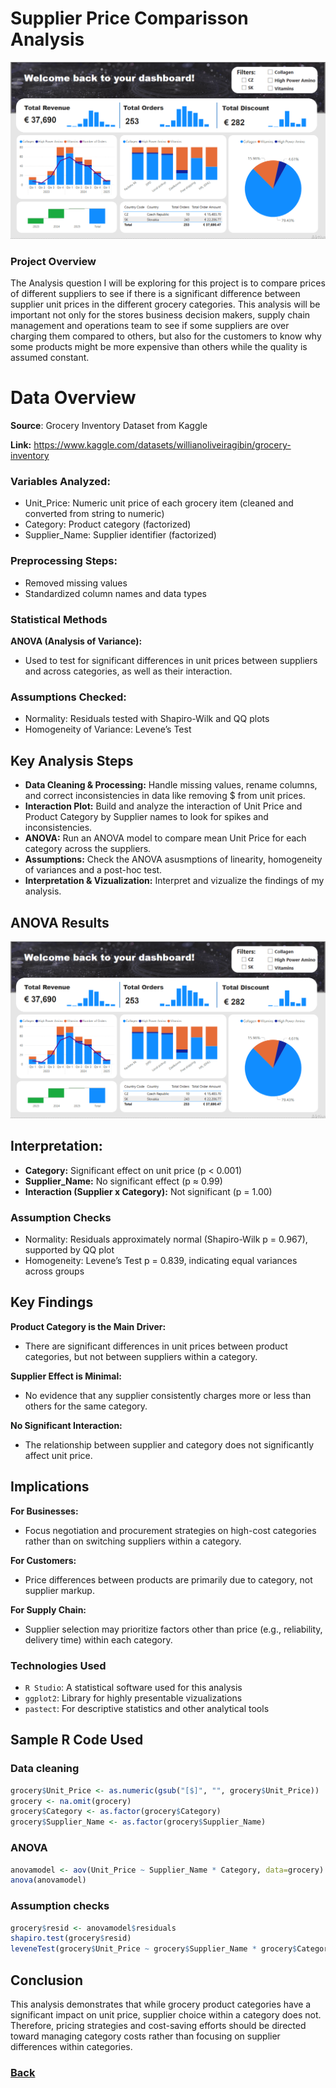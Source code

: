 # **Supplier Price Comparisson Analysis**

![E-commerce Sales Analysis](https://raw.githubusercontent.com/ondrej-dusa/Portfolio/main/assets/E-commerce_Sales_Analysis.png)

### **Project Overview**

The Analysis question I will be exploring for this project is to compare prices of different suppliers to see if there is a significant difference between supplier unit prices in the different grocery categories. This analysis will be important not only for the stores business decision makers, supply chain management and operations team to see if some suppliers are over charging them compared to others, but also for the customers to know why some products might be more expensive than others while the quality is assumed constant.

# Data Overview

**Source**: Grocery Inventory Dataset from Kaggle

**Link:** https://www.kaggle.com/datasets/willianoliveiragibin/grocery-inventory 

### Variables Analyzed:

- Unit_Price: Numeric unit price of each grocery item (cleaned and converted from string to numeric)
- Category: Product category (factorized)
- Supplier_Name: Supplier identifier (factorized)

### Preprocessing Steps:

- Removed missing values
- Standardized column names and data types

### Statistical Methods

**ANOVA (Analysis of Variance):**
- Used to test for significant differences in unit prices between suppliers and across categories, as well as their interaction.

### Assumptions Checked:

- Normality: Residuals tested with Shapiro-Wilk and QQ plots
- Homogeneity of Variance: Levene’s Test

## **Key Analysis Steps**

- **Data Cleaning & Processing:** Handle missing values, rename columns, and correct inconsistencies in data like removing $ from unit prices.
- **Interaction Plot:** Build and analyze the interaction of Unit Price and Product Category by Supplier names to look for spikes and inconsistencies.
- **ANOVA:** Run an ANOVA model to compare mean Unit Price for each category across the suppliers.
- **Assumptions:** Check the ANOVA asusmptions of linearity, homogeneity of variances and a post-hoc test.
- **Interpretation & Vizualization:** Interpret and vizualize the findings of my analysis.

## ANOVA Results

![E-commerce Sales Analysis](https://raw.githubusercontent.com/ondrej-dusa/Portfolio/main/assets/E-commerce_Sales_Analysis.png)

## Interpretation:

- **Category:** Significant effect on unit price (p < 0.001)
- **Supplier_Name:** No significant effect (p ≈ 0.99)
- **Interaction (Supplier x Category):** Not significant (p = 1.00)

### Assumption Checks

- Normality: Residuals approximately normal (Shapiro-Wilk p = 0.967), supported by QQ plot
- Homogeneity: Levene’s Test p = 0.839, indicating equal variances across groups

## Key Findings

**Product Category is the Main Driver:**
- There are significant differences in unit prices between product categories, but not between suppliers within a category.

**Supplier Effect is Minimal:**
- No evidence that any supplier consistently charges more or less than others for the same category.

**No Significant Interaction:**
- The relationship between supplier and category does not significantly affect unit price.

## Implications

**For Businesses:**
- Focus negotiation and procurement strategies on high-cost categories rather than on switching suppliers within a category.

**For Customers:**
- Price differences between products are primarily due to category, not supplier markup.

**For Supply Chain:**
- Supplier selection may prioritize factors other than price (e.g., reliability, delivery time) within each category.

### Technologies Used

- `R Studio`: A statistical software used for this analysis
- `ggplot2`: Library for highly presentable vizualizations
- `pastect`: For descriptive statistics and other analytical tools

## Sample R Code Used

### Data cleaning
```r
grocery$Unit_Price <- as.numeric(gsub("[$]", "", grocery$Unit_Price))
grocery <- na.omit(grocery)
grocery$Category <- as.factor(grocery$Category)
grocery$Supplier_Name <- as.factor(grocery$Supplier_Name)
```

### ANOVA
```r
anovamodel <- aov(Unit_Price ~ Supplier_Name * Category, data=grocery)
anova(anovamodel)
```

### Assumption checks
```r
grocery$resid <- anovamodel$residuals
shapiro.test(grocery$resid)
leveneTest(grocery$Unit_Price ~ grocery$Supplier_Name * grocery$Category)
```
## Conclusion

This analysis demonstrates that while grocery product categories have a significant impact on unit price, supplier choice within a category does not. Therefore, pricing strategies and cost-saving efforts should be directed toward managing category costs rather than focusing on supplier differences within categories.



### [Back](https://ondrej-dusa.github.io/Portfolio/Projects.html)
